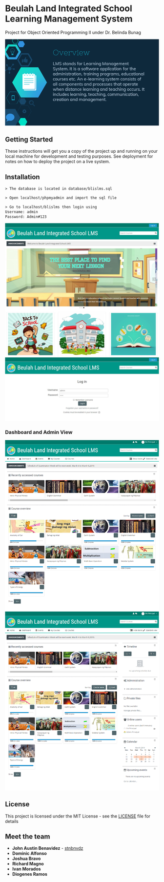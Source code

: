 # Beulah Land Integrated School Learning Management System

Project for Object Oriented Programming II  under Dr. Belinda Bunag

![](screenshot/overview.png)

## Getting Started

These instructions will get you a copy of the project up and running on your local machine for development and testing purposes. See deployment for notes on how to deploy the project on a live system.

## Installation
```
> The database is located in database/blislms.sql
```

```
> Open localhost/phpmyadmin and import the sql file
```

```
> Go to localhost/blislms then login using 
Username: admin
Password: Admin#123
```
![](screenshot/landingpage.png)
![](screenshot/login.JPG)

### Dashboard and Admin View
![](screenshot/adminview.png)
![](screenshot/adminview1.png)

## License

This project is licensed under the MIT License - see the [LICENSE](https://en.wikipedia.org/wiki/MIT_License) file for details

## Meet the team

* **John Austin Benavidez** - [stnbnvdz](https://github.com/stnbnvdz)
* **Dominic Alfonso**
* **Joshua Bravo**
* **Richard Magno**
* **Ivan Morados**
* **Diogenes Ramos**
